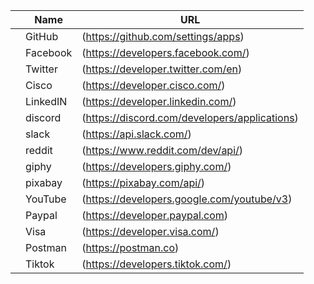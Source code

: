 |   |  Name | URL| 
|---|---|---|
|   |  GitHub | (https://github.com/settings/apps)  | 
|   | Facebook  |  (https://developers.facebook.com/) | 
|   | Twitter  | (https://developer.twitter.com/en)  | 
|   |Cisco   | (https://developer.cisco.com/)  | 
|   |LinkedIN   | (https://developer.linkedin.com/)  | 
|   |  discord | (https://discord.com/developers/applications)  | 
|   | slack  |   (https://api.slack.com/) | 
|   |  reddit | (https://www.reddit.com/dev/api/)  | 
| | giphy|  (https://developers.giphy.com/)| 
| |pixabay|  (https://pixabay.com/api/)
| |YouTube| (https://developers.google.com/youtube/v3)
| |Paypal| (https://developer.paypal.com)
| |Visa| (https://developer.visa.com/)
| |Postman| (https://postman.co)
| |Tiktok| (https://developers.tiktok.com/)
